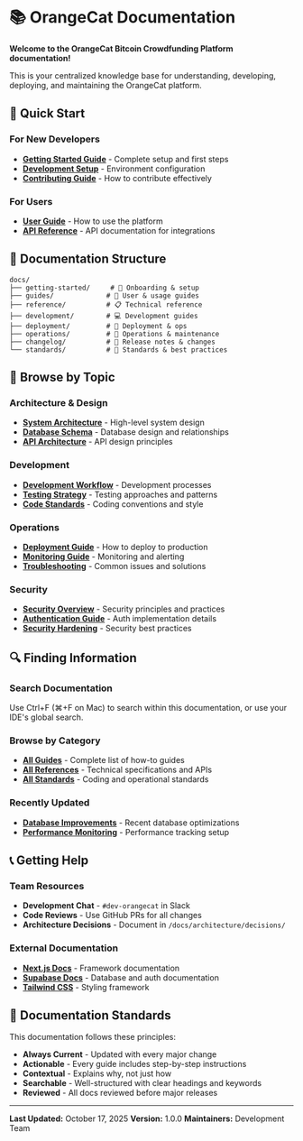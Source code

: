 # 📚 OrangeCat Documentation

**Welcome to the OrangeCat Bitcoin Crowdfunding Platform documentation!**

This is your centralized knowledge base for understanding, developing, deploying, and maintaining the OrangeCat platform.

## 🚀 Quick Start

### For New Developers
- **[Getting Started Guide](./getting-started/README.md)** - Complete setup and first steps
- **[Development Setup](./development/setup.md)** - Environment configuration
- **[Contributing Guide](./development/contributing.md)** - How to contribute effectively

### For Users
- **[User Guide](./guides/user-guide.md)** - How to use the platform
- **[API Reference](./api/README.md)** - API documentation for integrations

## 📂 Documentation Structure

```
docs/
├── getting-started/     # 🚀 Onboarding & setup
├── guides/             # 📖 User & usage guides
├── reference/          # 📋 Technical reference
├── development/        # 💻 Development guides
├── deployment/         # 🚢 Deployment & ops
├── operations/         # 🔧 Operations & maintenance
├── changelog/          # 📝 Release notes & changes
└── standards/          # 📏 Standards & best practices
```

## 🎯 Browse by Topic

### **Architecture & Design**
- **[System Architecture](./architecture/overview.md)** - High-level system design
- **[Database Schema](./architecture/database.md)** - Database design and relationships
- **[API Architecture](./architecture/api.md)** - API design principles

### **Development**
- **[Development Workflow](./development/workflow.md)** - Development processes
- **[Testing Strategy](./development/testing.md)** - Testing approaches and patterns
- **[Code Standards](./standards/coding.md)** - Coding conventions and style

### **Operations**
- **[Deployment Guide](./deployment/README.md)** - How to deploy to production
- **[Monitoring Guide](./operations/monitoring.md)** - Monitoring and alerting
- **[Troubleshooting](./operations/troubleshooting.md)** - Common issues and solutions

### **Security**
- **[Security Overview](./security/README.md)** - Security principles and practices
- **[Authentication Guide](./security/authentication.md)** - Auth implementation details
- **[Security Hardening](./security/hardening.md)** - Security best practices

## 🔍 Finding Information

### **Search Documentation**
Use Ctrl+F (⌘+F on Mac) to search within this documentation, or use your IDE's global search.

### **Browse by Category**
- **[All Guides](./guides/)** - Complete list of how-to guides
- **[All References](./reference/)** - Technical specifications and APIs
- **[All Standards](./standards/)** - Coding and operational standards

### **Recently Updated**
- **[Database Improvements](./operations/database-improvements.md)** - Recent database optimizations
- **[Performance Monitoring](./operations/performance.md)** - Performance tracking setup

## 📞 Getting Help

### **Team Resources**
- **Development Chat** - `#dev-orangecat` in Slack
- **Code Reviews** - Use GitHub PRs for all changes
- **Architecture Decisions** - Document in `/docs/architecture/decisions/`

### **External Documentation**
- **[Next.js Docs](https://nextjs.org/docs)** - Framework documentation
- **[Supabase Docs](https://supabase.com/docs)** - Database and auth documentation
- **[Tailwind CSS](https://tailwindcss.com/docs)** - Styling framework

## 🎯 Documentation Standards

This documentation follows these principles:
- **Always Current** - Updated with every major change
- **Actionable** - Every guide includes step-by-step instructions
- **Contextual** - Explains why, not just how
- **Searchable** - Well-structured with clear headings and keywords
- **Reviewed** - All docs reviewed before major releases

---

**Last Updated:** October 17, 2025
**Version:** 1.0.0
**Maintainers:** Development Team
